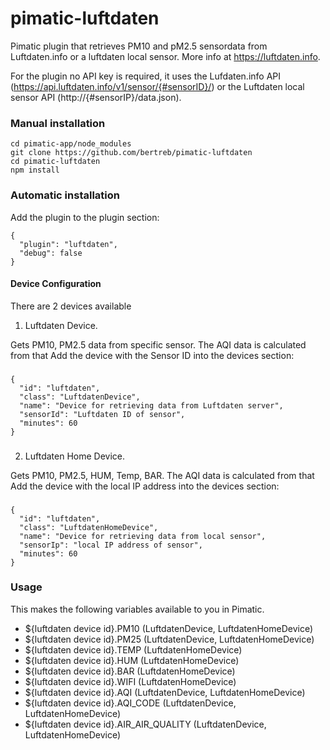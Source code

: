 pimatic-luftdaten
=================

Pimatic plugin that retrieves PM10 and pM2.5 sensordata from Luftdaten.info or a luftdaten local sensor.
More info at https://luftdaten.info. 

For the plugin no API key is required, it uses the Lufdaten.info API (https://api.luftdaten.info/v1/sensor/{#sensorID}/) or the Luftdaten local sensor API (http://{#sensorIP}/data.json).

### Manual installation

```
cd pimatic-app/node_modules
git clone https://github.com/bertreb/pimatic-luftdaten
cd pimatic-luftdaten
npm install
```

### Automatic installation

Add the plugin to the plugin section:

    {
      "plugin": "luftdaten",
      "debug": false
    }

#### Device Configuration

There are 2 devices available

1. Luftdaten Device.

Gets PM10, PM2.5 data from specific sensor. The AQI data is calculated from that
Add the device with the Sensor ID into the devices section:
###    
    {
      "id": "luftdaten",
      "class": "LuftdatenDevice",
      "name": "Device for retrieving data from Luftdaten server",
      "sensorId": "Luftdaten ID of sensor",
      "minutes": 60
    }
###

2. Luftdaten Home Device.

Gets PM10, PM2.5, HUM, Temp, BAR. The AQI data is calculated from that
Add the device with the local IP address into the devices section:
###    
    {
      "id": "luftdaten",
      "class": "LuftdatenHomeDevice",
      "name": "Device for retrieving data from local sensor",
      "sensorIp": "local IP address of sensor",
      "minutes": 60
    }
###    

### Usage

This makes the following variables available to you in Pimatic.
* ${luftdaten device id}.PM10	(LuftdatenDevice, LuftdatenHomeDevice)
* ${luftdaten device id}.PM25	(LuftdatenDevice, LuftdatenHomeDevice) 
* ${luftdaten device id}.TEMP	(LuftdatenHomeDevice)
* ${luftdaten device id}.HUM	(LuftdatenHomeDevice)
* ${luftdaten device id}.BAR	(LuftdatenHomeDevice)
* ${luftdaten device id}.WIFI	(LuftdatenHomeDevice)
* ${luftdaten device id}.AQI	(LuftdatenDevice, LuftdatenHomeDevice)
* ${luftdaten device id}.AQI_CODE	(LuftdatenDevice, LuftdatenHomeDevice)
* ${luftdaten device id}.AIR_AIR_QUALITY  (LuftdatenDevice, LuftdatenHomeDevice)

